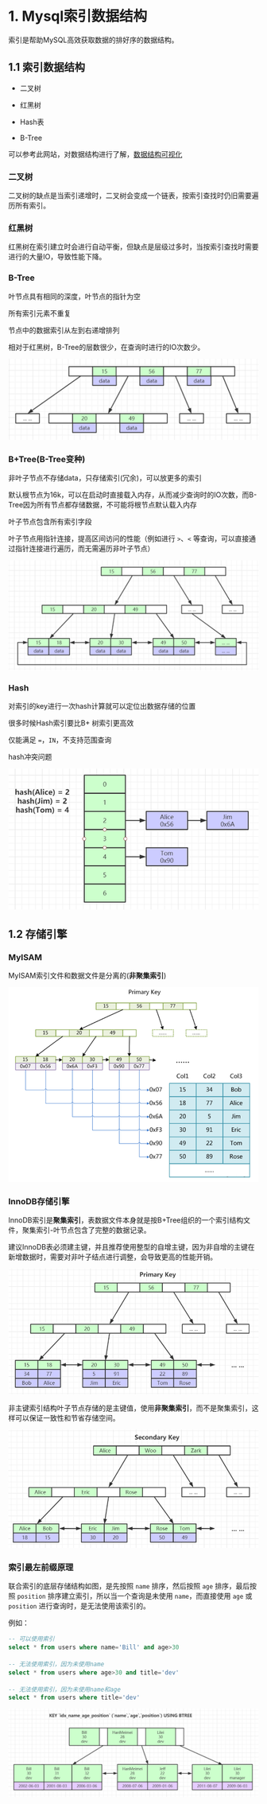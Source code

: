# 1. Mysql索引数据结构

索引是帮助MySQL高效获取数据的排好序的数据结构。

## 1.1 索引数据结构

- 二叉树

- 红黑树
- Hash表
- B-Tree

可以参考此网站，对数据结构进行了解，[数据结构可视化](https://www.cs.usfca.edu/~galles/visualization/Algorithms.html)

### 二叉树

二叉树的缺点是当索引递增时，二叉树会变成一个链表，按索引查找时仍旧需要遍历所有索引。

### 红黑树

红黑树在索引建立时会进行自动平衡，但缺点是层级过多时，当按索引查找时需要进行的大量IO，导致性能下降。

### B-Tree

叶节点具有相同的深度，叶节点的指针为空

所有索引元素不重复

节点中的数据索引从左到右递增排列

相对于红黑树，B-Tree的层数很少，在查询时进行的IO次数少。

![b-tree](../source/images/ch-03/b-tree.png)

### B+Tree(B-Tree变种)

非叶子节点不存储data，只存储索引(冗余)，可以放更多的索引

默认根节点为16k，可以在启动时直接载入内存，从而减少查询时的IO次数，而B-Tree因为所有节点都存储数据，不可能将根节点默认载入内存

叶子节点包含所有索引字段

叶子节点用指针连接，提高区间访问的性能（例如进行 `>`、`<` 等查询，可以直接通过指针连接进行遍历，而无需遍历非叶子节点）

![b+tree](../source/images/ch-03/b+tree.png)

### Hash

对索引的key进行一次hash计算就可以定位出数据存储的位置

很多时候Hash索引要比B+ 树索引更高效

仅能满足 `=`，`IN`，不支持范围查询

hash冲突问题

![hash-index](../source/images/ch-03/hash-index.png)



## 1.2 存储引擎

### MyISAM

MyISAM索引文件和数据文件是分离的(**非聚集索引**)

![my-isam](../source/images/ch-03/my-isam.png)

### InnoDB存储引擎

InnoDB索引是**聚集索引**，表数据文件本身就是按B+Tree组织的一个索引结构文件，聚集索引-叶节点包含了完整的数据记录。

建议InnoDB表必须建主键，并且推荐使用整型的自增主键，因为非自增的主键在新增数据时，需要对非叶子结点进行调整，会导致更高的性能开销。

![innodb-01](../source/images/ch-03/innodb-01.png)

非主键索引结构叶子节点存储的是主键值，使用**非聚集索引**，而不是聚集索引，这样可以保证一致性和节省存储空间。

![innodb-02](../source/images/ch-03/innodb-02.png)

### 索引最左前缀原理

联合索引的底层存储结构如图，是先按照 `name` 排序，然后按照 `age` 排序，最后按照 `position` 排序建立索引，所以当一个查询是未使用 `name`，而直接使用 `age` 或 `position` 进行查询时，是无法使用该索引的。

例如：

```sql
-- 可以使用索引
select * from users where name='Bill' and age>30

-- 无法使用索引，因为未使用name
select * from users where age>30 and title='dev'

-- 无法使用索引，因为未使用name和age
select * from users where title='dev'
```



![joint-index](../source/images/ch-03/joint-index.png)
